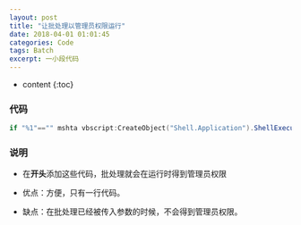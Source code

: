 ```yaml
---
layout: post
title: "让批处理以管理员权限运行"
date: 2018-04-01 01:01:45
categories: Code
tags: Batch
excerpt: 一小段代码
---
```


* content
{:toc}

### 代码

```powershell
if "%1"=="" mshta vbscript:CreateObject("Shell.Application").ShellExecute("cmd.exe","/c %~s0 ::","","runas",1)(window.close)&&exit
```

### 说明

* 在**开头**添加这些代码，批处理就会在运行时得到管理员权限

* 优点：方便，只有一行代码。

* 缺点：在批处理已经被传入参数的时候，不会得到管理员权限。